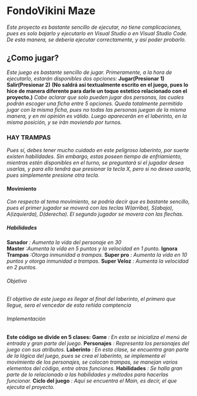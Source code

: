 # FondoVikini Maze
*Este proyecto es bastante sencillo de ejecutar, no tiene complicaciones, pues es solo bajarlo y ejecutarlo en Visual Studio o en Visual Studio Code. De esta manera, se debería ejecutar correctamente, y así poder probarlo.*
## ¿Como jugar?
*Este juego es bastante sencillo de jugar. Primeramente, a la hora de ejecutarlo, estarán disponibles dos opciones:*
**Jugar(Presionar 1)**
**Salir(Presionar 2)**
**(No saldrá asi textualmente escrito en el juego, pues lo hice de manera diferente para darle un toque estetico relacionado con el proyecto.)**
*Cabe aclarar que solo pueden jugar dos personas, las cuales podrán escoger una ficha entre 5 opciones. Queda totalmente permitido jugar con la misma ficha, pues no todas las personas juegan de la misma manera, y en mi opinión es válido. Luego aparecerán en el laberinto, en la misma posición, y se irán moviendo por turnos.*
### HAY TRAMPAS
*Pues sí, debes tener mucho cuidado en este peligroso laberinto, por suerte existen habilidades. Sin embargo, estas poseen tiempo de enfriamiento, mientras estén disponibles en el turno, se preguntará si el jugador desea usarlas, y para ello tendrá que presionar la tecla X, pero si no desea usarla, pues simplemente presione otra tecla.*
#### Movimiento
*Con respecto al tema movimiento, se podría decir que es bastante sencillo,  pues el primer jugador se moverá con las teclas W(arriba), S(abajo), A(izquierda), D(derecha). El segundo jugador se movera con las flechas.*
##### Habilidades
**Sanador** *: Aumenta la vida del personaje en 30*  <br>
**Master**	*:Aumenta la vida en 5 puntos y la velocidad en 1 punto.*
**Ignora Trampas** *:Otorga inmunidad a trampas.*
**Super pro**	*: Aumenta la vida en 10 puntos y otorga inmunidad a trampas.*
**Super Veloz**	*: Aumenta la velocidad en 2 puntos.*
###### Objetivo
*El objetivo de este juego es llegar al final del laberinto, el primero que llegue, sera el vencedor de esta reñida comptencia*

 ###### Implementación
**Este código se divide en 5 clases:**
**Game** *: En esta se inicializa el menú de entrada y gran parte del juego.*
**Personajes** *: Representa los personajes del juego con sus atributos.*
**Laberinto** *: En esta clase, se encuentra gran parte de la lógica del juego, pues se crea el laberinto, se implementa el movimiento de los personajes, se colocan trampas, se manejan varios elementos del código, entre otras funciones.*
**Habilidades** *: Se halla gran parte de lo relacionado a las habilidades y métodos para hacerlas funcionar.*
**Ciclo del juego** *: Aquí se encuentra el Main, es decir, el que ejecuta el proyecto.*
